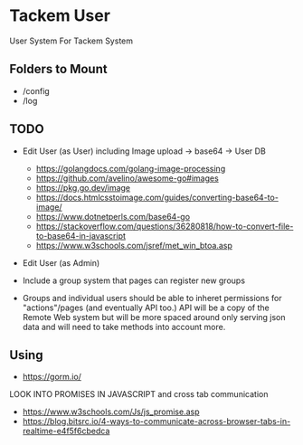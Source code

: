 # Tackem User
User System For Tackem System

## Folders to Mount
- /config
- /log

## TODO
- Edit User (as User) including Image upload -> base64 -> User DB
    - <https://golangdocs.com/golang-image-processing>
    - <https://github.com/avelino/awesome-go#images>
    - <https://pkg.go.dev/image>
    - <https://docs.htmlcsstoimage.com/guides/converting-base64-to-image/>
    - <https://www.dotnetperls.com/base64-go>
    - <https://stackoverflow.com/questions/36280818/how-to-convert-file-to-base64-in-javascript>
    - <https://www.w3schools.com/jsref/met_win_btoa.asp>

- Edit User (as Admin)
- Include a group system that pages can register new groups
- Groups and individual users should be able to inheret permissions for "actions"/pages (and eventually API too.) API will be a copy of the Remote Web system but will be more spaced around only serving json data and will need to take methods into account more.

## Using
- <https://gorm.io/>


LOOK INTO PROMISES IN JAVASCRIPT and cross tab communication
- <https://www.w3schools.com/Js/js_promise.asp>
- <https://blog.bitsrc.io/4-ways-to-communicate-across-browser-tabs-in-realtime-e4f5f6cbedca>
